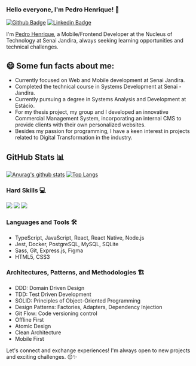 ### Hello everyone, I'm Pedro Henrique! 👋

[![Github Badge](https://img.shields.io/badge/-Github-000?style=flat-square&logo=Github&logoColor=white&link=https://github.com/pedroHen14)](https://github.com/pedroHen14)
[![Linkedin Badge](https://img.shields.io/badge/-LinkedIn-blue?style=flat-square&logo=Linkedin&logoColor=white&link=https://www.linkedin.com/in/pedro-henrique-silva-santos-3709b51ba/)](https://www.linkedin.com/in/pedro-henrique-silva-santos-3709b51ba/)

I'm [Pedro Henrique](https://github.com/pedroHen14), a Mobile/Frontend Developer at the Nucleus of Technology at Senai Jandira, always seeking learning opportunities and technical challenges.

## 😄 Some fun facts about me:

- Currently focused on Web and Mobile development at Senai Jandira.
- Completed the technical course in Systems Development at Senai - Jandira.
- Currently pursuing a degree in Systems Analysis and Development at Estácio.
- For my thesis project, my group and I developed an innovative Commercial Management System, incorporating an internal CMS to provide clients with their own personalized websites.
- Besides my passion for programming, I have a keen interest in projects related to Digital Transformation in the industry.

## GitHub Stats 📊

[![Anurag's github stats](https://github-readme-stats.vercel.app/api?username=pedroHen14&hide=issues&show_icons=true&title_color=61dafb&text_color=FFFFFF&icon_color=61dafb&bg_color=20232a)](https://github.com/anuraghazra/github-readme-stats)
[![Top Langs](https://github-readme-stats.vercel.app/api/top-langs/?username=pedroHen14&layout=compact&title_color=61dafb&text_color=FFFFFF&icon_color=61dafb&bg_color=20232a)](https://github.com/anuraghazra/github-readme-stats)

### Hard Skills 💻

<div width="100%">
  <img src="https://img.shields.io/badge/-Node-30D84a?style=for-the-badge&logo=node.js&logoColor=white&link=https://github.com/solrachix"/>
  <img src="https://img.shields.io/badge/-React-blue?style=for-the-badge&logo=react&logoColor=white&link=https://github.com/solrachix"/>
  <img src="https://img.shields.io/badge/-React Native-912CEE?style=for-the-badge&logo=react&logoColor=white&link=https://github.com/solrachix"/>
</div>

### Languages and Tools 🛠️

- TypeScript, JavaScript, React, React Native, Node.js
- Jest, Docker, PostgreSQL, MySQL, SQLite
- Sass, Git, Express.js, Figma
- HTML5, CSS3

### Architectures, Patterns, and Methodologies 🏗️

- DDD: Domain Driven Design
- TDD: Test Driven Development
- SOLID: Principles of Object-Oriented Programming
- Design Patterns: Factories, Adapters, Dependency Injection
- Git Flow: Code versioning control
- Offline First
- Atomic Design
- Clean Architecture
- Mobile First

Let's connect and exchange experiences! I'm always open to new projects and exciting challenges. 😊✨
